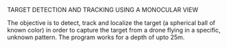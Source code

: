 TARGET DETECTION AND TRACKING USING A MONOCULAR VIEW

The objective is to detect, track and localize the target (a spherical ball of known color) in order to capture the target from a drone flying in a specific, unknown pattern. The program works for a depth of upto 25m. 
